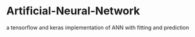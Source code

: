 # Artificial-Neural-Network
a tensorflow and keras implementation of ANN with fitting and prediction
